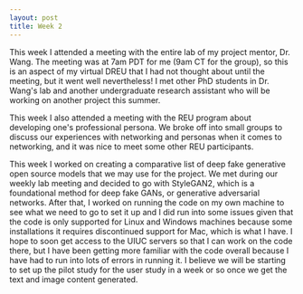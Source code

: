 ```yaml
---
layout: post
title: Week 2
---
```


This week I attended a meeting with the entire lab of my project mentor, Dr. Wang. The meeting was at 7am PDT for me (9am CT for the group), so this is an aspect of my virtual DREU that I had not thought about until the meeting, but it went well nevertheless! I met other PhD students in Dr. Wang's lab and another undergraduate research assistant who will be working on another project this summer.

This week I also attended a meeting with the REU program about developing one's professional persona. We broke off into small groups to discuss our experiences with networking and personas when it comes to networking, and it was nice to meet some other REU participants.

This week I worked on creating a comparative list of deep fake generative open source models that we may use for the project. We met during our weekly lab meeting and decided to go with StyleGAN2, which is a foundational method for deep fake GANs, or generative adversarial networks. After that, I worked on running the code on my own machine to see what we need to go to set it up and I did run into some issues given that the code is only supported for Linux and Windows machines because some installations it requires discontinued support for Mac, which is what I have. I hope to soon get access to the UIUC servers so that I can work on the code there, but I have been getting more familiar with the code overall because I have had to run into lots of errors in running it. I believe we will be starting to set up the pilot study for the user study in a week or so once we get the text and image content generated.
